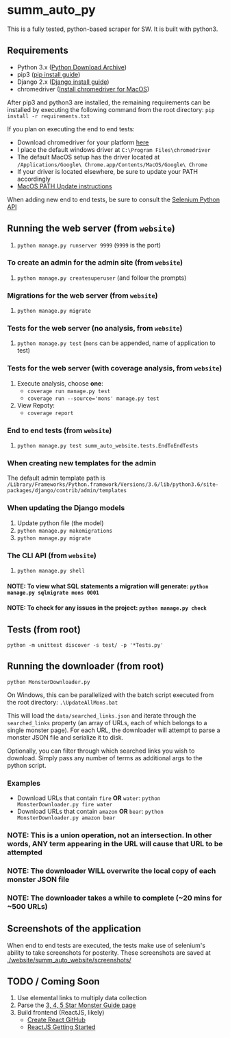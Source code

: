# summ_auto_py

This is a fully tested, python-based scraper for SW. It is built with python3.

## Requirements

* Python 3.x ([Python Download Archive](https://www.python.org/downloads/))
* pip3 ([pip install guide](https://pip.pypa.io/en/stable/installing/))
* Django 2.x ([Django install guide](https://docs.djangoproject.com/en/2.0/intro/install/))
* chromedriver ([Install chromedriver for MacOS](http://www.kenst.com/2015/03/installing-chromedriver-on-mac-osx/))

After pip3 and python3 are installed, the remaining requirements can be installed by executing the following command from the root directory: `pip install -r requirements.txt`

If you plan on executing the end to end tests:

* Download chromedriver for your platform [here](https://sites.google.com/a/chromium.org/chromedriver/downloads)
* I place the default windows driver at `C:\Program Files\chromedriver`
* The default MacOS setup has the driver located at `/Applications/Google\ Chrome.app/Contents/MacOS/Google\ Chrome`
* If your driver is located elsewhere, be sure to update your PATH accordingly
* [MacOS PATH Update instructions](https://coolestguidesontheplanet.com/add-shell-path-osx/)

When adding new end to end tests, be sure to consult the [Selenium Python API](https://selenium-python.readthedocs.io/api.html)

## Running the web server (from `website`)

1. `python manage.py runserver 9999` (`9999` is the port)

### To create an admin for the admin site (from `website`)

1. `python manage.py createsuperuser` (and follow the prompts)

### Migrations for the web server (from `website`)

1. `python manage.py migrate`

### Tests for the web server (no analysis, from `website`)

1. `python manage.py test` (`mons` can be appended, name of application to test)

### Tests for the web server (with coverage analysis, from `website`)

1. Execute analysis, choose **one**:
    * `coverage run manage.py test`
    * `coverage run --source='mons' manage.py test`
1. View Repoty:
    * `coverage report`

### End to end tests (from `website`)

1. `python manage.py test summ_auto_website.tests.EndToEndTests`

### When creating new templates for the admin

The default admin template path is `/Library/Frameworks/Python.framework/Versions/3.6/lib/python3.6/site-packages/django/contrib/admin/templates`

### When updating the Django models

1. Update python file (the model)
1. `python manage.py makemigrations`
1. `python manage.py migrate`

### The CLI API (from `website`)

1. `python manage.py shell`

#### NOTE: To view what SQL statements a migration will generate: `python manage.py sqlmigrate mons 0001`

#### NOTE: To check for any issues in the project: `python manage.py check`

## Tests (from root)

`python -m unittest discover -s test/ -p '*Tests.py'`

## Running the downloader (from root)

`python MonsterDownloader.py`

On Windows, this can be parallelized with the batch script executed from the root directory: `.\UpdateAllMons.bat`

This will load the `data/searched_links.json` and iterate through the `searched_links` property (an array of URLs, each of which belongs to a single monster page). For each URL, the downloader will attempt to parse a monster JSON file and serialize it to disk.

Optionally, you can filter through which searched links you wish to download. Simply pass any number of terms as additional args to the python script.

### Examples

* Download URLs that contain `fire` **OR** `water`: `python MonsterDownloader.py fire water`
* Download URLs that contain `amazon` **OR** `bear`: `python MonsterDownloader.py amazon bear`

### NOTE: This is a union operation, not an intersection. In other words, **ANY** term appearing in the URL will cause that URL to be attempted

### NOTE: The downloader **WILL** overwrite the local copy of each monster JSON file

### NOTE: The downloader takes a while to complete (~20 mins for ~500 URLs)

## Screenshots of the application

When end to end tests are executed, the tests make use of selenium's ability to take screenshots for posterity. These screenshots are saved at [./website/summ_auto_website/screenshots/](website/summ_auto_website/screenshots)

## TODO / Coming Soon

1. Use elemental links to multiply data collection
1. Parse the [3, 4, 5 Star Monster Guide page](https://summonerswar.co/monster-guide-3-4-5-mons/)
1. Build frontend (ReactJS, likely)
    * [Create React GitHub](https://github.com/facebookincubator/create-react-app)
    * [ReactJS Getting Started](https://reactjs.org/docs/hello-world.html)
